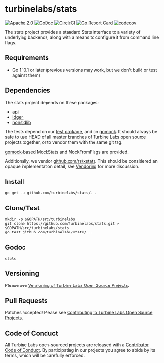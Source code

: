 
[//]: # ( Copyright 2018 Turbine Labs, Inc.                                   )
[//]: # ( you may not use this file except in compliance with the License.    )
[//]: # ( You may obtain a copy of the License at                             )
[//]: # (                                                                     )
[//]: # (     http://www.apache.org/licenses/LICENSE-2.0                      )
[//]: # (                                                                     )
[//]: # ( Unless required by applicable law or agreed to in writing, software )
[//]: # ( distributed under the License is distributed on an "AS IS" BASIS,   )
[//]: # ( WITHOUT WARRANTIES OR CONDITIONS OF ANY KIND, either express or     )
[//]: # ( implied. See the License for the specific language governing        )
[//]: # ( permissions and limitations under the License.                      )

# turbinelabs/stats

[![Apache 2.0](https://img.shields.io/badge/license-apache%202.0-blue.svg)](LICENSE)
[![GoDoc](https://godoc.org/github.com/turbinelabs/stats?status.svg)](https://godoc.org/github.com/turbinelabs/stats)
[![CircleCI](https://circleci.com/gh/turbinelabs/stats.svg?style=shield)](https://circleci.com/gh/turbinelabs/stats)
[![Go Report Card](https://goreportcard.com/badge/github.com/turbinelabs/stats)](https://goreportcard.com/report/github.com/turbinelabs/stats)
[![codecov](https://codecov.io/gh/turbinelabs/stats/branch/master/graph/badge.svg)](https://codecov.io/gh/turbinelabs/stats)

The stats project provides a standard Stats interface to a variety of underlying
backends, along with a means to configure it from command line flags.

## Requirements

- Go 1.10.1 or later (previous versions may work, but we don't build or test against them)

## Dependencies

The stats project depends on these packages:

- [api](https://github.com/turbinelabs/api)
- [idgen](https://github.com/turbinelabs/idgen)
- [nonstdlib](https://github.com/turbinelabs/nonstdlib)

The tests depend on our [test package](https://github.com/turbinelabs/test),
and on [gomock](https://github.com/golang/mock). It should always be safe to use
HEAD of all master branches of Turbine Labs open source projects together, or to
vendor them with the same git tag.

[gomock](https://github.com/golang/mock)-based MockStats and MockFromFlags are provided.

<!-- remove if no vendored dependencies -->
Additionally, we vendor [github.com/rs/xstats](https://github.com/rs/xstats).
This should be considered an opaque implementation detail, see
[Vendoring](http://github.com/turbinelabs/developer/blob/master/README.md#vendoring)
for more discussion.

## Install

```
go get -u github.com/turbinelabs/stats/...
```

## Clone/Test

```
mkdir -p $GOPATH/src/turbinelabs
git clone https://github.com/turbinelabs/stats.git > $GOPATH/src/turbinelabs/stats
go test github.com/turbinelabs/stats/...
```

## Godoc

[`stats`](https://godoc.org/github.com/turbinelabs/stats)

## Versioning

Please see [Versioning of Turbine Labs Open Source Projects](http://github.com/turbinelabs/developer/blob/master/README.md#versioning).

## Pull Requests

Patches accepted! Please see [Contributing to Turbine Labs Open Source Projects](http://github.com/turbinelabs/developer/blob/master/README.md#contributing).

## Code of Conduct

All Turbine Labs open-sourced projects are released with a
[Contributor Code of Conduct](CODE_OF_CONDUCT.md). By participating in our
projects you agree to abide by its terms, which will be carefully enforced.
